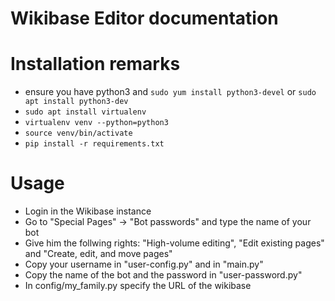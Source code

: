 # Wikibase Editor documentation

# Installation remarks
- ensure you have python3 and `sudo yum install python3-devel` or `sudo apt install python3-dev`
- `sudo apt install virtualenv`
- `virtualenv venv --python=python3`
- `source venv/bin/activate`
- `pip install -r requirements.txt`

# Usage
- Login in the Wikibase instance
- Go to "Special Pages" -> "Bot passwords" and type the name of your bot
- Give him the follwing rights: "High-volume editing", "Edit existing pages" and "Create, edit, and move pages"
- Copy your username in "user-config.py" and in "main.py"
- Copy the name of the bot and the password in "user-password.py"
- In config/my_family.py specify the URL of the wikibase 

